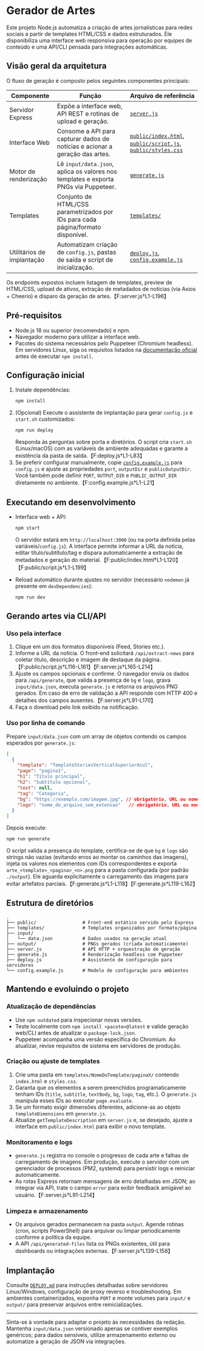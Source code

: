 # Gerador de Artes

Este projeto Node.js automatiza a criação de artes jornalísticas para redes sociais a partir de templates HTML/CSS e dados estruturados. Ele disponibiliza uma interface web responsiva para operação por equipes de conteúdo e uma API/CLI pensada para integrações automáticas.

## Visão geral da arquitetura

O fluxo de geração é composto pelos seguintes componentes principais:

| Componente | Função | Arquivo de referência |
|------------|--------|-----------------------|
| Servidor Express | Expõe a interface web, API REST e rotinas de upload e geração. | [`server.js`](server.js) |
| Interface Web | Consome a API para capturar dados de notícias e acionar a geração das artes. | [`public/index.html`](public/index.html), [`public/script.js`](public/script.js), [`public/styles.css`](public/styles.css) |
| Motor de renderização | Lê `input/data.json`, aplica os valores nos templates e exporta PNGs via Puppeteer. | [`generate.js`](generate.js) |
| Templates | Conjunto de HTML/CSS parametrizados por IDs para cada página/formato disponível. | [`templates/`](templates) |
| Utilitários de implantação | Automatizam criação de `config.js`, pastas de saída e script de inicialização. | [`deploy.js`](deploy.js), [`config.example.js`](config.example.js) |

Os endpoints expostos incluem listagem de templates, preview de HTML/CSS, upload de ativos, extração de metadados de notícias (via Axios + Cheerio) e disparo da geração de artes.【F:server.js†L1-L196】

## Pré-requisitos

- Node.js 18 ou superior (recomendado) e npm.
- Navegador moderno para utilizar a interface web.
- Pacotes do sistema necessários pelo Puppeteer (Chromium headless). Em servidores Linux, siga os requisitos listados na [documentação oficial](https://pptr.dev/troubleshooting#chrome-gets-downloaded) antes de executar `npm install`.

## Configuração inicial

1. Instale dependências:
   ```bash
   npm install
   ```
2. (Opcional) Execute o assistente de implantação para gerar `config.js` e `start.sh` customizados:
   ```bash
   npm run deploy
   ```
   Responda às perguntas sobre porta e diretórios. O script cria `start.sh` (Linux/macOS) com as variáveis de ambiente adequadas e garante a existência da pasta de saída.【F:deploy.js†L1-L83】
3. Se preferir configurar manualmente, copie [`config.example.js`](config.example.js) para `config.js` e ajuste as propriedades `port`, `outputDir` e `publicOutputDir`. Você também pode definir `PORT`, `OUTPUT_DIR` e `PUBLIC_OUTPUT_DIR` diretamente no ambiente.【F:config.example.js†L1-L21】

## Executando em desenvolvimento

- Interface web + API:
  ```bash
  npm start
  ```
  O servidor estará em `http://localhost:3000` (ou na porta definida pelas variáveis/`config.js`). A interface permite informar a URL da notícia, editar título/subtítulo/tag e dispara automaticamente a extração de metadados e geração do material.【F:public/index.html†L1-L120】【F:public/script.js†L1-L199】

- Reload automático durante ajustes no servidor (necessário `nodemon` já presente em `devDependencies`):
  ```bash
  npm run dev
  ```

## Gerando artes via CLI/API

### Uso pela interface
1. Clique em um dos formatos disponíveis (Feed, Stories etc.).
2. Informe a URL da notícia. O front-end solicitará `/api/extract-news` para coletar título, descrição e imagem de destaque da página.【F:public/script.js†L116-L161】【F:server.js†L165-L214】
3. Ajuste os campos opcionais e confirme. O navegador envia os dados para `/api/generate`, que valida a presença de `bg` e `logo`, grava `input/data.json`, executa `generate.js` e retorna os arquivos PNG gerados. Em caso de erro de validação a API responde com HTTP 400 e detalhes dos campos ausentes.【F:server.js†L91-L170】
4. Faça o download pelo link exibido na notificação.

### Uso por linha de comando

Prepare `input/data.json` com um array de objetos contendo os campos esperados por `generate.js`:
```json
[
  {
    "template": "TemplateStoriesVerticalSuperiorAzul",
    "page": "pagina1",
    "h1": "Título principal",
    "h2": "Subtítulo opcional",
    "text": null,
    "tag": "Categoria",
    "bg": "https://exemplo.com/imagem.jpg", // obrigatório, URL ou nome de arquivo presente em input/
    "logo": "nome_do_arquivo_sem_extensao"   // obrigatório, URL ou nome de arquivo presente em input/
  }
]
```
Depois execute:
```bash
npm run generate
```
O script valida a presença do template, certifica-se de que `bg` e `logo` são strings não vazias (evitando erros ao montar os caminhos das imagens), injeta os valores nos elementos com IDs correspondentes e exporta `arte_<template>_<pagina>_<n>.png` para a pasta configurada (por padrão `./output`). Ele aguarda explicitamente o carregamento das imagens para evitar artefatos parciais.【F:generate.js†L1-L118】【F:generate.js†L119-L162】

## Estrutura de diretórios

```
.
├── public/                 # Front-end estático servido pelo Express
├── templates/              # Templates organizados por formato/página
├── input/
│   └── data.json           # Dados usados na geração atual
├── output/                 # PNGs gerados (criada automaticamente)
├── server.js               # API HTTP + orquestração de geração
├── generate.js             # Renderização headless com Puppeteer
├── deploy.js               # Assistente de configuração para servidores
└── config.example.js       # Modelo de configuração para ambientes
```

## Mantendo e evoluindo o projeto

### Atualização de dependências
- Use `npm outdated` para inspecionar novas versões.
- Teste localmente com `npm install <pacote>@latest` e valide geração web/CLI antes de atualizar o `package-lock.json`.
- Puppeteer acompanha uma versão específica do Chromium. Ao atualizar, revise requisitos de sistema em servidores de produção.

### Criação ou ajuste de templates
1. Crie uma pasta em `templates/NomeDoTemplate/paginaX/` contendo `index.html` e `styles.css`.
2. Garanta que os elementos a serem preenchidos programaticamente tenham IDs (`title`, `subtitle`, `textBody`, `bg`, `logo`, `tag`, etc.). O `generate.js` manipula esses IDs ao executar `page.evaluate`.
3. Se um formato exigir dimensões diferentes, adicione-as ao objeto `templateDimensions` em `generate.js`.
4. Atualize `getTemplateDescription` em `server.js` e, se desejado, ajuste a interface em `public/index.html` para exibir o novo template.

### Monitoramento e logs
- `generate.js` registra no console o progresso de cada arte e falhas de carregamento de imagens. Em produção, execute o servidor com um gerenciador de processos (PM2, systemd) para persistir logs e reiniciar automaticamente.
- As rotas Express retornam mensagens de erro detalhadas em JSON; ao integrar via API, trate o campo `error` para exibir feedback amigável ao usuário.【F:server.js†L91-L214】

### Limpeza e armazenamento
- Os arquivos gerados permanecem na pasta `output`. Agende rotinas (cron, scripts PowerShell) para arquivar ou limpar periodicamente conforme a política da equipe.
- A API `/api/generated-files` lista os PNGs existentes, útil para dashboards ou integrações externas.【F:server.js†L139-L158】

## Implantação

Consulte [`DEPLOY.md`](DEPLOY.md) para instruções detalhadas sobre servidores Linux/Windows, configuração de proxy reverso e troubleshooting. Em ambientes containerizados, exponha `PORT` e monte volumes para `input/` e `output/` para preservar arquivos entre reinicializações.

---

Sinta-se à vontade para adaptar o projeto às necessidades da redação. Mantenha `input/data.json` versionado apenas se contiver exemplos genéricos; para dados sensíveis, utilize armazenamento externo ou automatize a geração de JSON via integrações.
